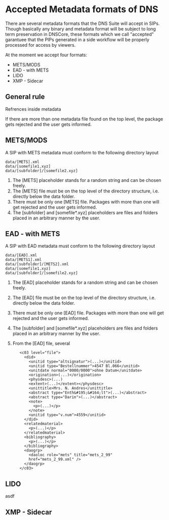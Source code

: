 # Accepted Metadata formats of DNS

There are several metadata formats that the DNS Suite will accept in SIPs.
Though basically any binary and metadata format will be subject to long term preservation in DNSCore,
these formats which we call "accepted" garantuee that the PIPs generated in a side workflow will
be properly processed for access by viewers. 

At the moment we accept four formats:

* METS/MODS
* EAD - with METS
* LIDO
* XMP - Sidecar

## General rule

Refrences inside metadata

If there are more than one metadata file found on the top level, the package gets rejected and the user gets informed.

## METS/MODS

A SIP with METS metadata must conform to the following directory layout

    data/[METS].xml
    data/[somefile1.xyz]
    data/[subfolder]/[somefile2.xyz]
    
1. The [METS] placeholder stands for a random string and can be chosen freely.
2. The [METS] file must be on the top level of the directory structure, i.e. directly below the data folder.
3. There must be only one [METS] file. Packages with more than one will get rejected and the user gets informed.    
4. The [subfolder] and [somefile*.xyz] placeholders are files and folders placed in an arbitrary manner by the user.

## EAD - with METS

A SIP with EAD metadata must conform to the following directory layout

    data/[EAD].xml
    data/[METS1].xml
    data/[subfolder]/[METS2].xml
    data/[somefile1.xyz]
    data/[subfolder]/[somefile2.xyz]

1. The [EAD] placeholder stands for a random string and can be chosen freely.
2. The [EAD] file must be on the top level of the directory structure, i.e. directly below the data folder.
3. There must be only one [EAD] file. Packages with more than one will get rejected and the user gets informed.
4. The [subfolder] and [somefile*.xyz] placeholders are files and folders placed in an arbitrary manner by the user.
5. From the [EAD] file, several


          <c03 level="file">
            <did>
              <unitid type="altsignatur">(...)</unitid>
              <unitid type="Bestellnummer">4547 Bl.066</unitid>
              <unitdate normal="0000/0000">ohne Datum</unitdate>
              <origination>(...)</origination>
              <physdesc>(...)
              <extent>(...)</extent></physdesc>
              <unittitle>Mrs. N. Andres</unittitle>
              <abstract type="Enth&#195;&#164;lt">(...)</abstract>
              <abstract type="Darin">(...)</abstract>
              <note>
                <p>(...)</p>
              </note>
              <unitid type="v.num">4559</unitid>
            </did>
            <relatedmaterial>
              <p>(...)</p>
            </relatedmaterial>
            <bibliography>
              <p>(...)</p>
            </bibliography>
            <daogrp>
              <daoloc role="mets" title="mets_2_99"
              href="mets_2_99.xml" />
            </daogrp>
          </c03>



## LIDO

asdf

## XMP - Sidecar
